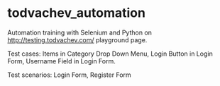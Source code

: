 # todvachev_automation

Automation training with Selenium and Python on http://testing.todvachev.com/ playground page.

Test cases: Items in Category Drop Down Menu, Login Button in Login Form, Username Field in Login Form.

Test scenarios: Login Form, Register Form
